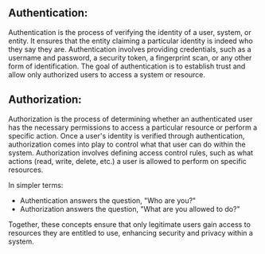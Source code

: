 ## Authentication:
Authentication is the process of verifying the identity of a user, system, or entity. It ensures that the entity claiming a particular identity is indeed who they say they are. Authentication involves providing credentials, such as a username and password, a security token, a fingerprint scan, or any other form of identification. The goal of authentication is to establish trust and allow only authorized users to access a system or resource.

## Authorization:
Authorization is the process of determining whether an authenticated user has the necessary permissions to access a particular resource or perform a specific action. Once a user's identity is verified through authentication, authorization comes into play to control what that user can do within the system. Authorization involves defining access control rules, such as what actions (read, write, delete, etc.) a user is allowed to perform on specific resources.

In simpler terms: 

- Authentication answers the question, "Who are you?"
- Authorization answers the question, "What are you allowed to do?"

Together, these concepts ensure that only legitimate users gain access to resources they are entitled to use, enhancing security and privacy within a system.





